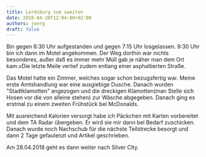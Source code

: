 ```yaml
---
title: Lordsburg zum zweiten
date: 2018-04-26T12:04:00+02:00
authors: joerg
draft: false
---
```


Bin gegen 6:30 Uhr aufgestanden und gegen 7:15 Uhr losgelassen. 9:30 Uhr bin ich dann im Motel angekommen. Der Weg dorthin war nichts besonderes, außer daß es immer mehr Müll gab je näher man dem Ort kam.vDie letzte Meile verlief zudem entlang einer asphaltierten Straße.

Das Motel hatte ein Zimmer, welches sogar schon bezugsfertig war. Meine erste Amtshandlung war eine ausgiebige Dusche. Danach wurden "Stadtklamotten" angezogen und die dreckigen Klamotten(man Stelle sich Hosen vor die von alleine stehen) zur Wäsche abgegeben. Danach ging es erstmal zu einem zweiten Frühstück bei McDonalds.

Mit ausreichend Kalorien versorgt habe ich Päckchen mit Karten vorbereitet und dem TA Radar übergeben. Er wird sie mir dann bei Bedarf zuschicken. Danach wurde noch Nachschub für die nächste Teilstrecke besorgt und dann 2 Tage gefaulenzt und Artikel geschrieben.

Am 28.04.2018 geht es dann weiter nach Silver City.

